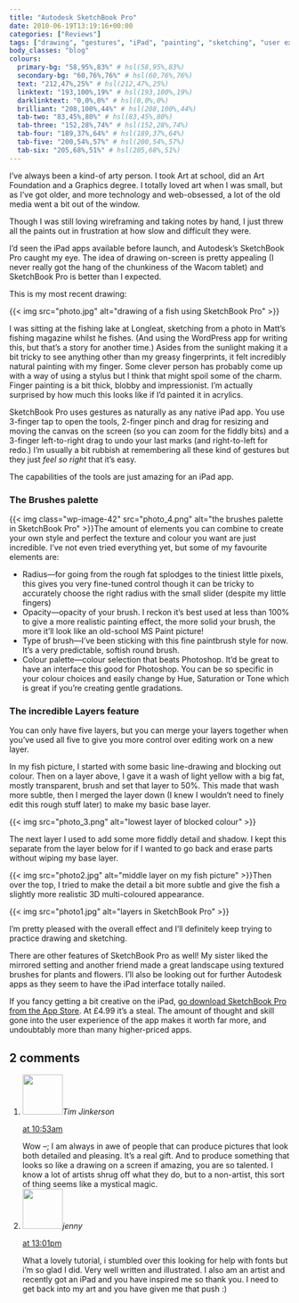 ```yaml
---
title: "Autodesk SketchBook Pro"
date: 2010-06-19T13:19:16+00:00
categories: ["Reviews"]
tags: ["drawing", "gestures", "iPad", "painting", "sketching", "user experience"]
body_classes: "blog"
colours:
  primary-bg: "58,95%,83%" # hsl(58,95%,83%)
  secondary-bg: "60,76%,76%" # hsl(60,76%,76%)
  text: "212,47%,25%" # hsl(212,47%,25%)
  linktext: "193,100%,19%" # hsl(193,100%,19%)
  darklinktext: "0,0%,0%" # hsl(0,0%,0%)
  brilliant: "208,100%,44%" # hsl(208,100%,44%)
  tab-two: "83,45%,80%" # hsl(83,45%,80%)
  tab-three: "152,28%,74%" # hsl(152,28%,74%)
  tab-four: "189,37%,64%" # hsl(189,37%,64%)
  tab-five: "200,54%,57%" # hsl(200,54%,57%)
  tab-six: "205,68%,51%" # hsl(205,68%,51%)
---
```


I’ve always been a kind-of arty person. I took Art at school, did an Art Foundation and a Graphics degree. I totally loved art when I was small, but as I’ve got older, and more technology and web-obsessed, a lot of the old media went a bit out of the window.

Though I was still loving wireframing and taking notes by hand, I just threw all the paints out in frustration at how slow and difficult they were.

I’d seen the iPad apps available before launch, and Autodesk’s SketchBook Pro caught my eye. The idea of drawing on-screen is pretty appealing (I never really got the hang of the chunkiness of the Wacom tablet) and SketchBook Pro is better than I expected.

This is my most recent drawing:

{{< img src="photo.jpg" alt="drawing of a fish using SketchBook Pro" >}}

I was sitting at the fishing lake at Longleat, sketching from a photo in Matt’s fishing magazine whilst he fishes. (And using the WordPress app for writing this, but that’s a story for another time.) Asides from the sunlight making it a bit tricky to see anything other than my greasy fingerprints, it felt incredibly natural painting with my finger. Some clever person has probably come up with a way of using a stylus but I think that might spoil some of the charm. Finger painting is a bit thick, blobby and impressionist. I’m actually surprised by how much this looks like if I’d painted it in acrylics.

SketchBook Pro uses gestures as naturally as any native iPad app. You use 3-finger tap to open the tools, 2-finger pinch and drag for resizing and moving the canvas on the screen (so you can zoom for the fiddly bits) and a 3-finger left-to-right drag to undo your last marks (and right-to-left for redo.) I’m usually a bit rubbish at remembering all these kind of gestures but they just *feel so right* that it’s easy.

The capabilities of the tools are just amazing for an iPad app.

### The Brushes palette

{{< img class="wp-image-42"  src="photo_4.png" alt="the brushes palette in SketchBook Pro" >}}The amount of elements you can combine to create your own style and perfect the texture and colour you want are just incredible. I’ve not even tried everything yet, but some of my favourite elements are:

* Radius—for going from the rough fat splodges to the tiniest little pixels, this gives you very fine-tuned control though it can be tricky to accurately choose the right radius with the small slider (despite my little fingers)
* Opacity—opacity of your brush. I reckon it’s best used at less than 100% to give a more realistic painting effect, the more solid your brush, the more it’ll look like an old-school MS Paint picture!
* Type of brush—I’ve been sticking with this fine paintbrush style for now. It’s a very predictable, softish round brush.
* Colour palette—colour selection that beats Photoshop. It’d be great to have an interface this good for Photoshop. You can be so specific in your colour choices and easily change by Hue, Saturation or Tone which is great if you’re creating gentle gradations.

### The incredible Layers feature

You can only have five layers, but you can merge your layers together when you’ve used all five to give you more control over editing work on a new layer.

In my fish picture, I started with some basic line-drawing and blocking out colour. Then on a layer above, I gave it a wash of light yellow with a big fat, mostly transparent, brush and set that layer to 50%. This made that wash more subtle, then I merged the layer down (I knew I wouldn’t need to finely edit this rough stuff later) to make my basic base layer.

{{< img src="photo_3.png" alt="lowest layer of blocked colour" >}}

The next layer I used to add some more fiddly detail and shadow. I kept this separate from the layer below for if I wanted to go back and erase parts without wiping my base layer.

{{< img src="photo2.jpg" alt="middle layer on my fish picture" >}}Then over the top, I tried to make the detail a bit more subtle and give the fish a slightly more realistic 3D multi-coloured appearance.

{{< img src="photo1.jpg" alt="layers in SketchBook Pro" >}}

I’m pretty pleased with the overall effect and I’ll definitely keep trying to practice drawing and sketching.

There are other features of SketchBook Pro as well! My sister liked the mirrored setting and another friend made a great landscape using textured brushes for plants and flowers. I’ll also be looking out for further Autodesk apps as they seem to have the iPad interface totally nailed.

If you fancy getting a bit creative on the iPad, [go download SketchBook Pro from the App Store](http://itunes.apple.com/us/app/sketchbook-pro/id364253478?mt=8 "SketchBook Pro on iTunes"). At £4.99 it’s a steal. The amount of thought and skill gone into the user experience of the app makes it worth far more, and undoubtably more than many higher-priced apps.

## 2 comments

<ol class="commentlist">
	<li class="comment even thread-even depth-1" id="li-comment-2">
			<div class="comment-author vcard">
			<img alt='' src='https://secure.gravatar.com/avatar/43a227fd13ab170ac3b530731104264b?s=72&amp;d=mm&amp;r=g' srcset='https://secure.gravatar.com/avatar/43a227fd13ab170ac3b530731104264b?s=144&amp;d=mm&amp;r=g 2x' class='avatar avatar-72 photo' height='72' width='72' /><cite class="fn">Tim Jinkerson</cite>
				<aside class="comment-meta commentmetadata"><p><a href="#comment-2"><time datetime="2010-06-21T10:53:54+00:00" pubdate class="published">
		 at <span class="hours">10:53am</span></time></a></p>
	</aside>
	</div>
	<div class="comment-entry">
		Wow –; I am always in awe of people that can produce pictures that look both detailed and pleasing. It’s a real gift. And to produce something that looks so like a drawing on a screen if amazing, you are so talented. I know a lot of artists shrug off what they do, but to a non-artist, this sort of thing seems like a mystical magic.
	</div>
</li>
	<li class="comment odd alt thread-odd thread-alt depth-1" id="li-comment-3">
			<div class="comment-author vcard">
			<img alt='' src='https://secure.gravatar.com/avatar/7c7e0094e768ba1b837e1d05304fc37b?s=72&amp;d=mm&amp;r=g' srcset='https://secure.gravatar.com/avatar/7c7e0094e768ba1b837e1d05304fc37b?s=144&amp;d=mm&amp;r=g 2x' class='avatar avatar-72 photo' height='72' width='72' /><cite class="fn">jenny</cite>
				<aside class="comment-meta commentmetadata"><p><a href="#comment-3"><time datetime="2012-03-12T13:01:13+00:00" pubdate class="published">
		 at <span class="hours">13:01pm</span></time></a></p>
	</aside>
	</div>
	<div class="comment-entry">
		What a lovely tutorial, i stumbled over this looking for help with fonts but i’m so glad I did.  Very well written and illustrated.  I also am an artist and recently got an iPad and you have inspired me so thank you.  I need to get back into my art and you have given me that push :)
	</div>
</li>
</ol>
